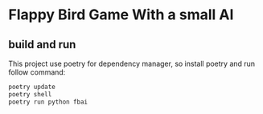 # Flappy Bird Game With a small AI

## build and run

This project use poetry for dependency manager, so install poetry and run follow command:

```bash
poetry update
poetry shell
poetry run python fbai
```